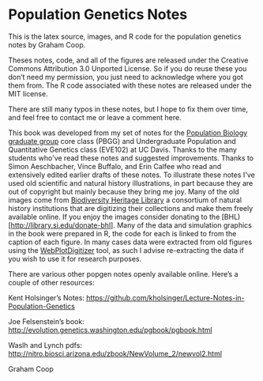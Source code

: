 # Population Genetics Notes

This is the latex source, images, and R code for the population genetics notes
by Graham Coop. 

Theses notes, code, and all of the figures are released under the Creative
Commons Attribution 3.0 Unported License. So if you do reuse these you don’t
need my permission, you just need to acknowledge where you got them from. 
The R code associated with these notes are released under the MIT license. 

There are still many typos in these notes, but I hope to fix them over time,
and feel free to contact me or leave a comment here.

This book was developed from my set of notes for the [Population Biology graduate group](http://www-eve.ucdavis.edu/eve/pbg/) core class (PBGG) and Undergraduate Population and
  Quantitative Genetics class (EVE102) at UC Davis. Thanks to the many
  students who've read these notes and suggested improvements. Thanks to Simon Aeschbacher, Vince Buffalo, and Erin Calfee who read
 and extensively edited earlier drafts of these notes. To illustrate these notes I've used old scientific and natural history illustrations, in part
 because they are out of copyright but mainly because they bring me joy. Many of the old images come from
[Biodiversity Heritage Library](https://www.biodiversitylibrary.org/) a consortium of natural history institutions that are
 digitizing their collections and make them freely available online. If you enjoy the images consider donating to the
[BHL)[http://library.si.edu/donate-bhl]. Many of the data and simulation graphics in the book were prepared in R,
 the code for each is linked to from the caption of each figure. In many cases data were extracted from old figures using the
 [WebPlotDigitizer](https://automeris.io/WebPlotDigitizer/)
 tool, as such I advise re-extracting the data if you wish to use it
 for research purposes.


There are various other popgen notes openly available online. Here’s a couple of other resources:

Kent Holsinger’s Notes: https://github.com/kholsinger/Lecture-Notes-in-Population-Genetics

Joe Felsenstein’s book: http://evolution.genetics.washington.edu/pgbook/pgbook.html

Waslh and Lynch pdfs: http://nitro.biosci.arizona.edu/zbook/NewVolume_2/newvol2.html

Graham Coop


